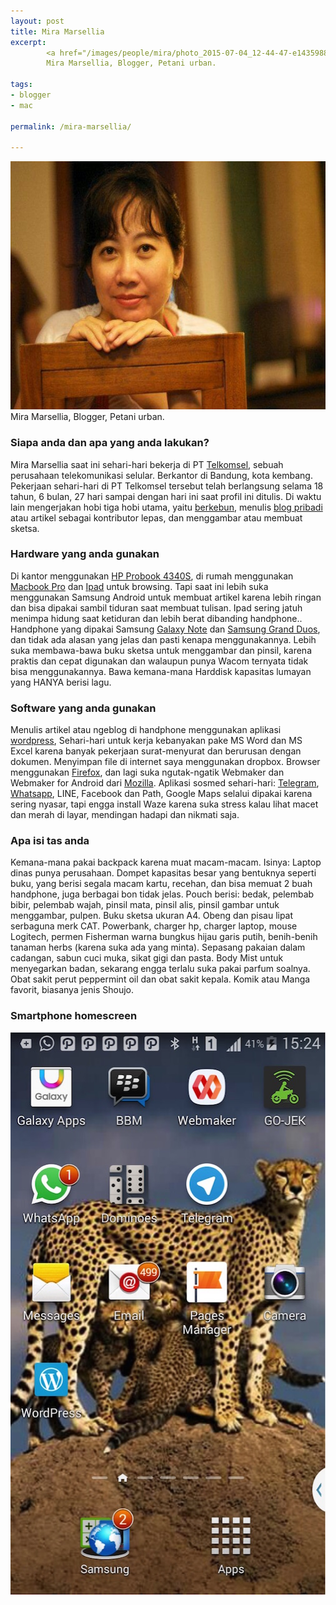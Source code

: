 ```yaml
---
layout: post
title: Mira Marsellia
excerpt:
        <a href="/images/people/mira/photo_2015-07-04_12-44-47-e1435988742176.jpg"><img src="/images/people/mira/photo_2015-07-04_12-44-47-e1435988742176.jpg" alt="Mira Marsellia" width="600" height="397" class="alignnone size-full wp-image-226" /></a>
        Mira Marsellia, Blogger, Petani urban.

tags:
- blogger
- mac

permalink: /mira-marsellia/

---
```


<a href="/images/people/mira/photo_2015-07-04_12-44-47-e1435988742176.jpg"><img src="/images/people/mira/photo_2015-07-04_12-44-47-e1435988742176.jpg" alt="Mira Marsellia" width="600" height="397" class="alignnone size-full wp-image-226" /></a>
Mira Marsellia, Blogger, Petani urban.

<!--more-->

<h3>Siapa anda dan apa yang anda lakukan?</h3>
<p>Mira Marsellia saat ini sehari-hari bekerja di PT <a href="http://telkomsel.co.id/">Telkomsel</a>, sebuah perusahaan telekomunikasi selular. Berkantor di Bandung, kota kembang. Pekerjaan sehari-hari di PT Telkomsel tersebut telah berlangsung selama 18 tahun, 6 bulan, 27 hari sampai dengan hari ini saat profil ini ditulis. Di waktu lain mengerjakan hobi tiga hobi utama, yaitu <a href="https://www.facebook.com/RafinaGreen">berkebun</a>, menulis <a href="http://miramarsellia.com/">blog pribadi</a> atau artikel sebagai kontributor lepas, dan menggambar atau membuat sketsa. </p>

<h3>Hardware yang anda gunakan</h3>
<p>
Di kantor menggunakan <a href="http://h20564.www2.hp.com/hpsc/doc/public/display?docId=emr_na-c03331542">HP Probook 4340S</a>,  di rumah menggunakan <a href="https://www.apple.com/macbook-pro/">Macbook Pro</a> dan <a href="https://www.apple.com/ipad/">Ipad</a> untuk browsing. Tapi saat ini lebih suka menggunakan Samsung Android untuk membuat artikel karena lebih ringan dan bisa dipakai sambil tiduran saat membuat tulisan. Ipad sering jatuh menimpa hidung saat ketiduran dan lebih berat dibanding handphone..
Handphone yang dipakai Samsung <a href="https://en.wikipedia.org/wiki/Samsung_Galaxy_Note_4">Galaxy Note</a> dan <a href="https://en.wikipedia.org/wiki/Samsung_Galaxy_Duos">Samsung Grand Duos</a>, dan tidak ada alasan yang jelas dan pasti kenapa menggunakannya.
Lebih suka membawa-bawa buku sketsa untuk menggambar dan pinsil, karena praktis dan cepat digunakan dan  walaupun punya Wacom ternyata tidak bisa menggunakannya. Bawa kemana-mana Harddisk kapasitas lumayan yang HANYA berisi lagu.
</p>

<h3>Software yang anda gunakan</h3>
<p>Menulis artikel atau ngeblog di handphone menggunakan aplikasi <a href="https://wordpress.org/">wordpress</a>, Sehari-hari untuk kerja kebanyakan pake MS Word dan MS Excel karena banyak pekerjaan surat-menyurat dan berurusan dengan dokumen.
Menyimpan file di internet saya menggunakan dropbox. Browser menggunakan <a href="https://www.mozilla.org/en-US/firefox/new/">Firefox</a>, dan lagi suka ngutak-ngatik Webmaker dan Webmaker for Android dari <a href="https://www.mozilla.org/en-US/">Mozilla</a>.
Aplikasi sosmed sehari-hari: <a href="https://telegram.org/">Telegram</a>, <a href="https://www.whatsapp.com/">Whatsapp</a>, LINE, Facebook dan Path, Google Maps selalui dipakai karena sering nyasar, tapi engga install Waze karena suka stress kalau lihat macet dan merah di layar, mendingan hadapi dan nikmati saja.
</p>

<h3>Apa isi tas anda</h3>
<p>
Kemana-mana pakai backpack karena muat macam-macam. Isinya: Laptop dinas punya perusahaan. Dompet kapasitas besar yang bentuknya seperti buku, yang berisi segala macam kartu,  recehan, dan bisa memuat 2 buah handphone, juga berbagai bon tidak jelas.
Pouch berisi: bedak, pelembab bibir, pelembab wajah, pinsil mata, pinsil alis, pinsil gambar untuk menggambar, pulpen.
Buku sketsa ukuran A4. Obeng dan pisau lipat serbaguna merk CAT. Powerbank, charger hp, charger laptop, mouse Logitech, permen Fisherman warna bungkus hijau garis putih, benih-benih tanaman herbs (karena suka ada yang minta). Sepasang pakaian dalam cadangan, sabun cuci muka, sikat gigi dan pasta. Body Mist untuk menyegarkan badan, sekarang engga terlalu suka pakai parfum soalnya. Obat sakit perut peppermint oil dan obat sakit kepala. Komik atau Manga favorit, biasanya jenis Shoujo.
</p>

<h3>Smartphone homescreen</h3>
<a href="/images/people/mira/hs-mira.jpg"><img src="/images/people/mira/hs-mira.jpg" alt="Homescreen Mira Marsellia " width="506" height="900" class="alignnone size-full wp-image-220" /></a>
